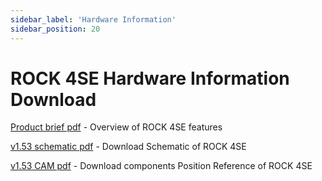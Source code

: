 ```yaml
---
sidebar_label: 'Hardware Information'
sidebar_position: 20
---
```


# ROCK 4SE Hardware Information Download

[Product brief pdf](https://dl.radxa.com/rockpi4/docs/hw/rockpi4/radxa_rock4se_product_brief_Revision_1.8.pdf) - Overview of ROCK 4SE features

[v1.53 schematic pdf](https://dl.radxa.com/rockpi4/docs/hw/rockpi4/ROCK-4-SE-V1.53-SCH.pdf) - Download Schematic of ROCK 4SE

[v1.53 CAM pdf](https://dl.radxa.com/rockpi4/docs/hw/rockpi4/ROCK-4-SE-V1.53-SMD.pdf) - Download components Position Reference of ROCK 4SE
